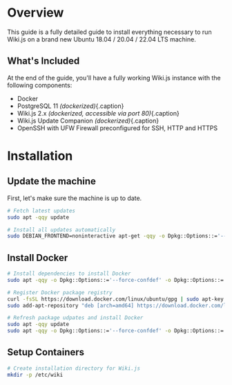 # Overview

This guide is a fully detailed guide to install everything necessary to run Wiki.js on a brand new Ubuntu 18.04 / 20.04 / 22.04 LTS machine.

## What's Included

At the end of the guide, you'll have a fully working Wiki.js instance with the following components:

- Docker
- PostgreSQL 11 *(dockerized)*{.caption}
- Wiki.js 2.x *(dockerized, accessible via port 80)*{.caption}
- Wiki.js Update Companion *(dockerized)*{.caption}
- OpenSSH with UFW Firewall preconfigured for SSH, HTTP and HTTPS

# Installation

## Update the machine

First, let's make sure the machine is up to date.

```bash
# Fetch latest updates
sudo apt -qqy update

# Install all updates automatically
sudo DEBIAN_FRONTEND=noninteractive apt-get -qqy -o Dpkg::Options::='--force-confdef' -o Dpkg::Options::='--force-confold' dist-upgrade
```

## Install Docker

```bash
# Install dependencies to install Docker
sudo apt -qqy -o Dpkg::Options::='--force-confdef' -o Dpkg::Options::='--force-confold' install apt-transport-https ca-certificates curl gnupg-agent software-properties-common openssl

# Register Docker package registry
curl -fsSL https://download.docker.com/linux/ubuntu/gpg | sudo apt-key add -
sudo add-apt-repository "deb [arch=amd64] https://download.docker.com/linux/ubuntu $(lsb_release -cs) stable"

# Refresh package udpates and install Docker
sudo apt -qqy update
sudo apt -qqy -o Dpkg::Options::='--force-confdef' -o Dpkg::Options::='--force-confold' install docker-ce docker-ce-cli containerd.io
```

## Setup Containers

```bash
# Create installation directory for Wiki.js
mkdir -p /etc/wiki